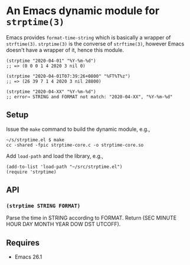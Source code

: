 # An Emacs dynamic module for `strptime(3)`

Emacs provides `format-time-string` which is basically a wrapper of
`strftime(3)`. `strptime(3)` is the converse of `strftime(3)`, however Emacs
doesn't have a wrapper of it, hence this module.

``` emacs-lisp
(strptime "2020-04-01" "%Y-%m-%d")
;; => (0 0 0 1 4 2020 3 nil 0)

(strptime "2020-04-01T07:39:26+0800" "%FT%T%z")
;; => (26 39 7 1 4 2020 3 nil 28800)

(strptime "2020-04-XX" "%Y-%m-%d")
;; error→ STRING and FORMAT not match: "2020-04-XX", "%Y-%m-%d"
```

## Setup

Issue the `make` command to build the dynamic module, e.g.,

    ~/s/strptime.el $ make
    cc -shared -fpic strptime-core.c -o strptime-core.so

Add `load-path` and load the library, e.g.,

``` emacs-lisp
(add-to-list 'load-path "~/src/strptime.el")
(require 'strptime)
```

## API

### `(strptime STRING FORMAT)`

Parse the time in STRING according to FORMAT.
Return (SEC MINUTE HOUR DAY MONTH YEAR DOW DST UTCOFF).

## Requires

- Emacs 26.1

